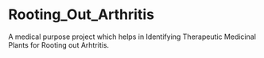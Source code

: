 # Rooting_Out_Arthritis
A medical purpose project which helps in Identifying Therapeutic Medicinal Plants for Rooting out Arhtritis.

